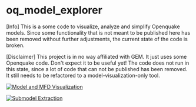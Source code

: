 # oq_model_explorer

[Info]
This is a some code to visualize, analyze and simplify Openquake models. Since some functionality that is not meant to be published here has been removed without further adjustments, the current state of the code is broken.

[Disclaimer]
This project is in no way affiliated with GEM. It just uses some Openquake code.
Don't expect it to be useful yet! The code does not run in this state, since a lot of code that can not be published has been removed.
It still needs to be refactored to a model-visualization-only tool.


[![Model and MFD Visualization](http://i.imgur.com/udBSejM.png)](https://github.com/ChrisPara/oq_model_explorer)

[![Submodel Extraction](http://i.imgur.com/LkY0VBr.png)](https://github.com/ChrisPara/oq_model_explorer)

